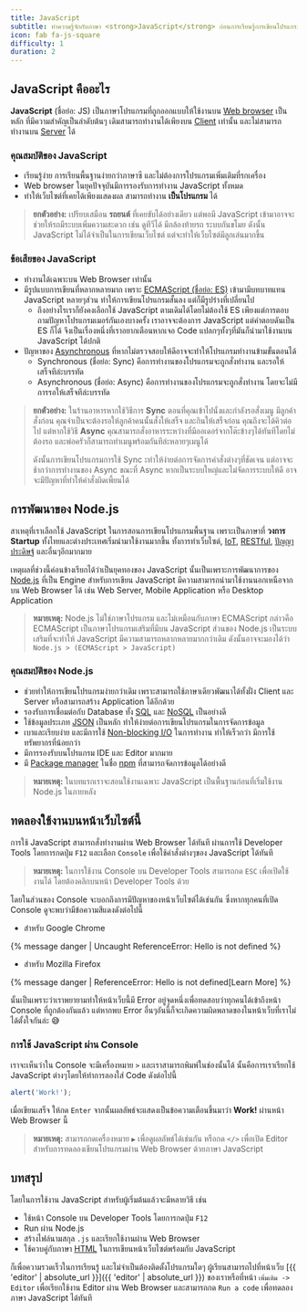 ```yaml
---
title: JavaScript
subtitle: ทำความรู้จักกับภาษา <strong>JavaScript</strong> ก่อนการเรียนรู้การเขียนโปรแกรมเบื้องต้น
icon: fab fa-js-square
difficulty: 1
duration: 2
---
```


## JavaScript คืออะไร

**JavaScript** (ชื่อย่อ: JS) เป็นภาษาโปรแกรมที่ถูกออกแบบให้ใช้งานบน [Web browser](https://th.wikipedia.org/wiki/เว็บเบราว์เซอร์) เป็นหลัก ที่มีความสำคัญเป็นลำดับต้นๆ เดิมสามารถทำงานได้เพียงบน [Client](https://th.wikipedia.org/wiki/เครื่องลูกข่าย) เท่านั้น และไม่สามารถทำงานบน [Server](https://th.wikipedia.org/wiki/เซิร์ฟเวอร์) ได้

### คุณสมบัติของ JavaScript

- เรียนรู้ง่าย การเรียนพื้นฐานง่ายกว่าภาษาซี และไม่ต้องการโปรแกรมเพิ่มเติมที่รกเครื่อง
- Web browser ในยุคปัจจุบันมีการรองรับการทำงาน JavaScript ทั้งหมด
- ทำให้เว็บไซต์ที่เคยได้เพียงแสดงผล สามารถทำงาน **เป็นโปรแกรม** ได้

> **ยกตัวอย่าง:** เปรียบเสมือน **รถยนต์** ที่เคยขับได้อย่างเดียว แต่พอมี JavaScript เข้ามาอาจจะช่วยให้รถมีระบบเพิ่มความสะดวก เช่น ดูทีวีได้ มีกล้องท้ายรถ ระบบกันขโมย ดังนั้น JavaScript ไม่ได้จำเป็นในการเขียนเว็บไซต์ แต่จะทำให้เว็บไซต์มีลูกเล่นมากขึ้น

### ข้อเสียของ JavaScript

- ทำงานได้เฉพาะบน Web Browser เท่านั้น
- มีรูปแบบการเขียนที่หลากหลายมาก เพราะ [ECMAScript (ชื่อย่อ: ES)](https://en.wikipedia.org/wiki/ECMAScript) เข้ามามีบทบาทแทน JavaScript หลายๆส่วน ทำให้การเขียนโปรแกรมสั้นลง แต่ก็มีรูปร่างที่เปลี่ยนไป
  - ถึงอย่างไรเราก็ยังคงเลือกใช้ JavaScript ตามเดิมได้โดยไม่ต้องใช้ ES เพียงแต่การตอบถามปัญหาโปรแกรมเมอร์กันเองบางครั้ง เราอาจจะต้องการ JavaScript แต่คำตอบดันเป็น ES ก็ได้ จึงเป็นเรื่องหนึ่งที่เราอยากเตือนหากเจอ Code แปลกๆทั้งๆที่มันก็นำมาใช้งานบน JavaScript ได้ปกติ
- ปัญหาของ [Asynchronous](https://en.wikipedia.org/wiki/Asynchrony_(computer_programming)) ที่หากไม่ตรวจสอบให้ดีอาจจะทำให้โปรแกรมทำงานข้ามขั้นตอนได้
  - Synchronous (ชื่อย่อ: Sync) คือการทำงานของโปรแกรมจะถูกสั่งทำงาน และรอให้เสร็จทีล่ะบรรทัด
  - Asynchronous (ชื่อย่อ: Async) คือการทำงานของโปรแกรมจะถูกสั่งทำงาน โดยจะไม่มีการรอให้เสร็จทีล่ะบรรทัด

> **ยกตัวอย่าง:** ในร้านอาหารหากใช้วิธีการ **Sync** ตอนที่คุณเข้าไปนั่งและกำลังรอสั่งเมนู มีลูกค้าสั่งก่อน คุณจำเป็นจะต้องรอให้ลูกค้าคนนั้นสั่งให้เสร็จ และกินให้เสร็จก่อน คุณถึงจะได้คิวต่อไป แต่หากใช้วิธี **Async** คุณสามารถสั่งอาหารระหว่างที่มีออเดอร์จากโต๊ะข้างๆได้ทันทีโดยไม่ต้องรอ และพ่อครัวก็สามารถทำเมนูพร้อมกันทีล่ะหลายๆเมนูได้ 
>
> ดังนั้นการเขียนโปรแกรมการใช้ Sync ะทำให้ง่ายต่อการจัดการคำสั่งต่างๆที่ชัดเจน แต่อาจจะช้ากว่าการทำงานของ Async ขณะที่ Async หากเป็นระบบใหญ่และไม่จัดการระบบให้ดี อาจจะมีปัญหาที่ทำให้คำสั่งผิดเพี้ยนได้

## การพัฒนาของ Node.js

สาเหตุที่เราเลือกใช้ JavaScript ในการสอนการเขียนโปรแกรมพื้นฐาน เพราะเป็นภาษาที่ **วงการ Startup** ทั้งไทยและต่างประเทศเริ่มนำมาใช้งานมากขึ้น ทั้งการทำเว็บไซต์, [IoT](https://th.wikipedia.org/wiki/อินเทอร์เน็ตของสรรพสิ่ง), [RESTful](https://en.wikipedia.org/wiki/Representational_state_transfer), [ปัญญาประดิษฐ์](https://th.wikipedia.org/wiki/ปัญญาประดิษฐ์) และอื่นๆอีกมากมาย

เหตุผลที่ช่วงนี้ค่อนข้างเรียกได้ว่าเป็นยุคทองของ JavaScript นั้นเป็นเพราะการพัฒนาการของ [Node.js](https://nodejs.org/) ที่เป็น Engine สำหรับการเขียน JavaScript มีความสามารถนำมาใช้งานนอกเหนือจากบน Web Browser ได้ เช่น Web Server, Mobile Application หรือ Desktop Application

> **หมายเหตุ:** Node.js ไม่ใช่ภาษาโปรแกรม และไม่เหมือนกับภาษา ECMAScript กล่าวคือ ECMAScript เป็นภาษาโปรแกรมเสริมที่มีบน JavaScript ส่วนของ Node.js เป็นระบบเสริมที่จะทำให้ JavaScript มีความสามารถหลากหลายมากกว่าเดิม ดังนั้นอาจจะมองได้ว่า `Node.js > (ECMAScript > JavaScript)`

### คุณสมบัติของ Node.js

- ช่วยทำให้การเขียนโปรแกรมง่ายกว่าเดิม เพราะสามารถใช้ภาษาเดียวพัฒนาได้ทั้งฝั่ง Client และ Server หรือสามารถสร้าง Application ได้อีกด้วย
- รองรับการเชื่อมต่อกับ Database ทั้ง [SQL](https://th.wikipedia.org/wiki/ภาษาสอบถามเชิงโครงสร้าง) และ [NoSQL](https://en.wikipedia.org/wiki/NoSQL) เป็นอย่างดี
- ใช้ข้อมูลประเภท [JSON](https://developer.mozilla.org/en-US/docs/Glossary/JSON) เป็นหลัก ทำให้ง่ายต่อการเขียนโปรแกรมในการจัดการข้อมูล
- เบาและเรียบง่าย และมีการใช้ [Non-blocking I/O](https://en.wikipedia.org/wiki/Asynchronous_I/O) ในการทำงาน ทำให้เร็วกว่า มีการใช้ทรัพยากรที่น้อยกว่า
- มีการรองรับบนโปรแกรม IDE และ Editor มากมาย
- มี [Package manager](https://en.wikipedia.org/wiki/Package_manager) ในชื่อ [npm](https://en.wikipedia.org/wiki/Npm_(software)) ที่สามารถจัดการข้อมูลได้อย่างดี

> **หมายเหตุ:** ในบทแรกเราจะสอนใช้งานเฉพาะ JavaScript เป็นพื้นฐานก่อนที่เริ่มใช้งาน Node.js ในภายหลัง

## ทดลองใช้งานบนหน้าเว็บไซต์นี้

การใช้ JavaScript สามารถสั่งทำงานผ่าน Web Browser ได้ทันที ผ่านการใช้ Developer Tools โดยการกดปุ่ม `F12` และเลือก `Console` เพื่อใช้คำสั่งต่างๆของ JavaScript ได้ทันที

> **หมายเหตุ:** ในการใช้งาน Console บน Developer Tools สามารถกด `ESC` เพื่อเปิดใช้งานได้ โดยต้องคลิกบนหน้า Developer Tools ด้วย

โดยในส่วนของ Console จะบอกถึงการมีปัญหาของหน้าเว็บไซต์ได้เช่นกัน ซึ่งหากทุกคนที่เปิด Console ดูจะพบว่ามีข้อความสีแดงดังต่อไปนี้

- สำหรับ Google Chrome

{% message danger | Uncaught ReferenceError: Hello is not defined %}

- สำหรับ Mozilla Firefox

{% message danger | ReferenceError: Hello is not defined[Learn More] %}

<script>
  console.log(Hello);
</script>

นั้นเป็นเพราะว่าเราพยายามทำให้หน้าเว็บนี้มี Error อยู่จุดหนึ่งเพื่อทดสอบว่าทุกคนได้เข้าถึงหน้า Console ที่ถูกต้องกันแล้ว แต่หากพบ Error อื่นๆอันนี้ก็จะเกิดความผิดพลาดของในหน้าเว็บที่เราไม่ได้ตั้งใจกันล่ะ 😅

### การใช้ JavaScript ผ่าน Console

เราจะเห็นว่าใน Console จะมีเครื่องหมาย `>` และเราสามารถพิมพ์ในช่องนั้นได้ นั้นคือการเราเรียกใช้ JavaScript ต่างๆโดยให้ทำการลองใส่ Code ดังต่อไปนี้

```javascript
alert('Work!');
```

เมื่อเขียนเสร็จ ให้กด `Enter` จากนั้นผลลัพธ์จะแสดงเป็นข้อความเตือนขึ้นมาว่า **Work!** ผ่านหน้า Web Browser นี้

> **หมายเหตุ:** สามารถกดเครื่องหมาย `▶` เพื่อดูผลลัพธ์ได้เช่นกัน หรือกด `</>` เพื่อเปิด Editor สำหรับการทดลองเขียนโปรแกรมผ่าน Web Browser ด้วยภาษา JavaScript

## บทสรุป

โดยในการใช้งาน JavaScript สำหรับผู้เริ่มต้นแล้วจะมีหลายวิธี เช่น

- ใช้หน้า Console บน Developer Tools โดยการกดปุ่ม `F12`
- Run ผ่าน Node.js
- สร้างไฟล์นามสกุล `.js` และเรียกใช้งานผ่าน Web Browser
- ใช้ควบคู่กับภาษา [HTML](https://th.wikipedia.org/wiki/เอชทีเอ็มแอล) ในการเขียนหน้าเว็บไซต์พร้อมกับ JavaScript

ก็เพื่อความรวดเร็วในการเรียนรู้ และไม่จำเป็นต้องติดตั้งโปรแกรมใดๆ ผู้เรียนสามารถไปที่หน้าเว็บ [{{ 'editor' | absolute_url }}]({{ 'editor' | absolute_url }}) ของเราหรือที่หน้า `เพิ่มเติม -> Editor` เพื่อเรียกใช้งาน Editor ผ่าน Web Browser และสามารถกด `Run a code` เพื่อทดลองภาษา JavaScript ได้ทันที
